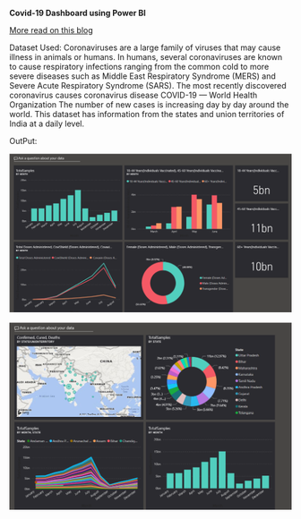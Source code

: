**Covid-19 Dashboard using Power BI**

[More read on this blog](https://medium.com/@rutvikpatel7713/covid-19-dashboard-using-power-bi-5566439fccc9)

Dataset Used:
Coronaviruses are a large family of viruses that may cause illness in animals or humans. In humans, several coronaviruses are known to cause respiratory infections ranging from the common cold to more severe diseases such as Middle East Respiratory Syndrome (MERS) and Severe Acute Respiratory Syndrome (SARS). The most recently discovered coronavirus causes coronavirus disease COVID-19 — World Health Organization
The number of new cases is increasing day by day around the world. This dataset has information from the states and union territories of India at a daily level.

OutPut:

![output image](https://github.com/Rutvik7713/Covid-19-Dashboard-Using-Power-BI/blob/main/Output_1.png)

![output image](https://github.com/Rutvik7713/Covid-19-Dashboard-Using-Power-BI/blob/main/Output_2.png)



